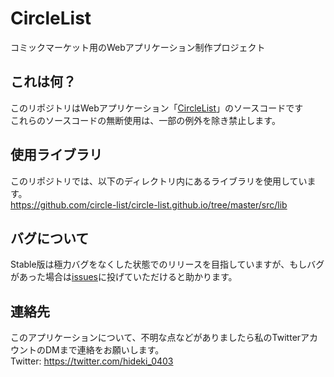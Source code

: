 # CircleList
コミックマーケット用のWebアプリケーション制作プロジェクト
## これは何？
このリポジトリはWebアプリケーション「[CircleList](https://circlelist.ga/)」のソースコードです  
これらのソースコードの無断使用は、一部の例外を除き禁止します。
## 使用ライブラリ
このリポジトリでは、以下のディレクトリ内にあるライブラリを使用しています。  
https://github.com/circle-list/circle-list.github.io/tree/master/src/lib  
## バグについて
Stable版は極力バグをなくした状態でのリリースを目指していますが、もしバグがあった場合は[issues](https://github.com/circle-list/circle-list.github.io/issues)に投げていただけると助かります。  
## 連絡先
このアプリケーションについて、不明な点などがありましたら私のTwitterアカウントのDMまで連絡をお願いします。  
Twitter: https://twitter.com/hideki_0403
